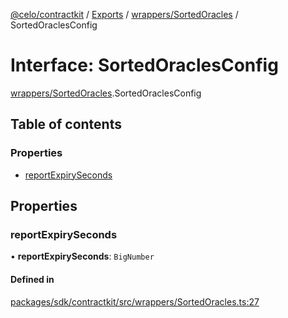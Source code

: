 [@celo/contractkit](../README.md) / [Exports](../modules.md) / [wrappers/SortedOracles](../modules/wrappers_SortedOracles.md) / SortedOraclesConfig

# Interface: SortedOraclesConfig

[wrappers/SortedOracles](../modules/wrappers_SortedOracles.md).SortedOraclesConfig

## Table of contents

### Properties

- [reportExpirySeconds](wrappers_SortedOracles.SortedOraclesConfig.md#reportexpiryseconds)

## Properties

### reportExpirySeconds

• **reportExpirySeconds**: `BigNumber`

#### Defined in

[packages/sdk/contractkit/src/wrappers/SortedOracles.ts:27](https://github.com/celo-org/developer-tooling/blob/master/packages/sdk/contractkit/src/wrappers/SortedOracles.ts#L27)
